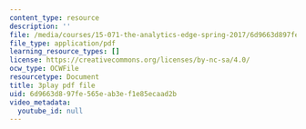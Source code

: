 ```yaml
---
content_type: resource
description: ''
file: /media/courses/15-071-the-analytics-edge-spring-2017/6d9663d897fe565eab3ef1e85ecaad2b_SBWns1XNcuY.pdf
file_type: application/pdf
learning_resource_types: []
license: https://creativecommons.org/licenses/by-nc-sa/4.0/
ocw_type: OCWFile
resourcetype: Document
title: 3play pdf file
uid: 6d9663d8-97fe-565e-ab3e-f1e85ecaad2b
video_metadata:
  youtube_id: null
---
```


